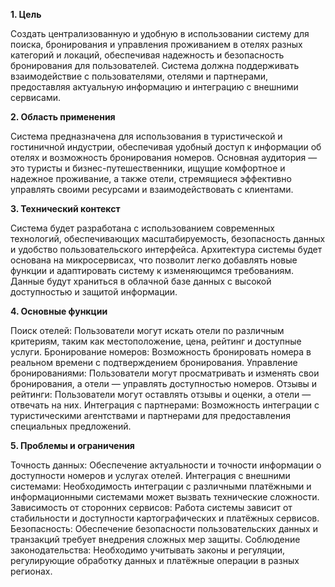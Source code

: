 **1. Цель**

Создать централизованную и удобную в использовании систему для поиска, бронирования и управления проживанием в отелях разных категорий и локаций, обеспечивая надежность и безопасность бронирования для пользователей. Система должна поддерживать взаимодействие с пользователями, отелями и партнерами, предоставляя актуальную информацию и интеграцию с внешними сервисами.

**2. Область применения**

Система предназначена для использования в туристической и гостиничной индустрии, обеспечивая удобный доступ к информации об отелях и возможность бронирования номеров. Основная аудитория — это туристы и бизнес-путешественники, ищущие комфортное и надежное проживание, а также отели, стремящиеся эффективно управлять своими ресурсами и взаимодействовать с клиентами.

**3. Технический контекст**

Система будет разработана с использованием современных технологий, обеспечивающих масштабируемость, безопасность данных и удобство пользовательского интерфейса. Архитектура системы будет основана на микросервисах, что позволит легко добавлять новые функции и адаптировать систему к изменяющимся требованиям. Данные будут храниться в облачной базе данных с высокой доступностью и защитой информации.

**4. Основные функции**

Поиск отелей: Пользователи могут искать отели по различным критериям, таким как местоположение, цена, рейтинг и доступные услуги.
Бронирование номеров: Возможность бронировать номера в реальном времени с подтверждением бронирования.
Управление бронированиями: Пользователи могут просматривать и изменять свои бронирования, а отели — управлять доступностью номеров.
Отзывы и рейтинги: Пользователи могут оставлять отзывы и оценки, а отели — отвечать на них.
Интеграция с партнерами: Возможность интеграции с туристическими агентствами и партнерами для предоставления специальных предложений.

**5. Проблемы и ограничения**

Точность данных: Обеспечение актуальности и точности информации о доступности номеров и услугах отелей.
Интеграция с внешними системами: Необходимость интеграции с различными платёжными и информационными системами может вызвать технические сложности.
Зависимость от сторонних сервисов: Работа системы зависит от стабильности и доступности картографических и платёжных сервисов.
Безопасность: Обеспечение безопасности пользовательских данных и транзакций требует внедрения сложных мер защиты.
Соблюдение законодательства: Необходимо учитывать законы и регуляции, регулирующие обработку данных и платёжные операции в разных регионах.

